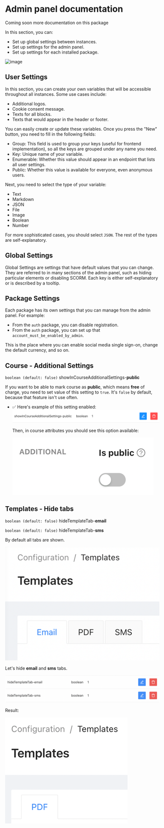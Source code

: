 # Admin panel documentation

Coming soon more documentation on this package

In this section, you can:

- Set up global settings between instances.
- Set up settings for the admin panel.
- Set up settings for each installed package.

![image](https://github.com/EscolaLMS/settings/assets/214608/0bbaac29-4182-41fe-8b24-c5f511bc296a)

## User Settings

In this section, you can create your own variables that will be accessible throughout all instances. Some use cases include:

- Additional logos.
- Cookie consent message.
- Texts for all blocks.
- Texts that would appear in the header or footer.

You can easily create or update these variables. Once you press the "New" button, you need to fill in the following fields:

- Group: This field is used to group your keys (useful for frontend implementation), so all the keys are grouped under any name you need.
- Key: Unique name of your variable.
- Enumerable: Whether this value should appear in an endpoint that lists all user settings.
- Public: Whether this value is available for everyone, even anonymous users.

Next, you need to select the type of your variable:

- Text
- Markdown
- JSON
- File
- Image
- Boolean
- Number

For more sophisticated cases, you should select `JSON`. The rest of the types are self-explanatory.

## Global Settings

Global Settings are settings that have default values that you can change. They are referred to in many sections of the admin panel, such as hiding particular elements or disabling SCORM. Each key is either self-explanatory or is described by a tooltip.

## Package Settings

Each package has its own settings that you can manage from the admin panel. For example:
- From the `auth` package, you can disable registration.
- From the `auth` package, you can set up that `account_must_be_enabled_by_admin`.

This is the place where you can enable social media single sign-on, change the default currency, and so on.


## Course - Additional Settings

`boolean (default: false)` showInCourseAdditionalSettings-**public**

If you want to be able to mark course as **public**, which means **free** of charge, you need to set value of this setting to `true`. It's `false` by default, because that feature isn't use often.

-   :white_check_mark: Here's example of this setting enabled:
    ![](https://raw.githubusercontent.com/EscolaLMS/settings/main/./docs/settings/setting-additional-public-true.png)

    Then, in course attributes you should see this option available:

    ![](https://raw.githubusercontent.com/EscolaLMS/settings/main/./docs/settings/setting-additional-public.png)

## Templates - Hide tabs

`boolean (default: false)` hideTemplateTab-**email**

`boolean (default: false)` hideTemplateTab-**sms**

By default all tabs are shown.

![](https://raw.githubusercontent.com/EscolaLMS/settings/main/./docs/settings/templates-tabs-default.png)

Let's hide **email** and **sms** tabs.

![](https://raw.githubusercontent.com/EscolaLMS/settings/main/./docs/settings/templates-tabs-disabled.png)

Result:

![](https://raw.githubusercontent.com/EscolaLMS/settings/main/./docs/settings/templates-tabs-hidden.png)
